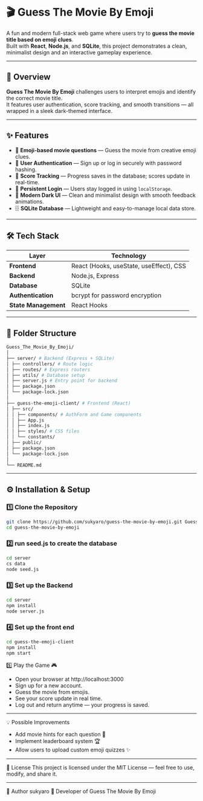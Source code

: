# 🎬 Guess The Movie By Emoji

A fun and modern full-stack web game where users try to **guess the movie title based on emoji clues**.  
Built with **React**, **Node.js**, and **SQLite**, this project demonstrates a clean, minimalist design and an interactive gameplay experience.

---

## 🧠 Overview

**Guess The Movie By Emoji** challenges users to interpret emojis and identify the correct movie title.  
It features user authentication, score tracking, and smooth transitions — all wrapped in a sleek dark-themed interface.

---

## ✨ Features

- 🧩 **Emoji-based movie questions** — Guess the movie from creative emoji clues.
- 👤 **User Authentication** — Sign up or log in securely with password hashing.
- 🧮 **Score Tracking** — Progress saves in the database; scores update in real-time.
- 💾 **Persistent Login** — Users stay logged in using `localStorage`.
- 🖤 **Modern Dark UI** — Clean and minimalist design with smooth feedback animations.
- 🗄️ **SQLite Database** — Lightweight and easy-to-manage local data store.

---

## 🛠️ Tech Stack

| Layer | Technology |
|-------|-------------|
| **Frontend** | React (Hooks, useState, useEffect), CSS |
| **Backend** | Node.js, Express |
| **Database** | SQLite |
| **Authentication** | bcrypt for password encryption |
| **State Management** | React Hooks |

---

## 📂 Folder Structure
```bash
Guess_The_Movie_By_Emoji/
│
├── server/ # Backend (Express + SQLite)
│ ├── controllers/ # Route logic
│ ├── routes/ # Express routers
│ ├── utils/ # Database setup
│ ├── server.js # Entry point for backend
│ ├── package.json
│ └── package-lock.json
│
├── guess-the-emoji-client/ # Frontend (React)
│ ├── src/
│ │ ├── components/ # AuthForm and Game components
│ │ ├── App.js
│ │ ├── index.js
│ │ ├── styles/ # CSS files
│ │ └── constants/
│ ├── public/
│ ├── package.json
│ └── package-lock.json
│
└── README.md
```

---

## ⚙️ Installation & Setup

### 1️⃣ Clone the Repository

```bash
git clone https://github.com/sukyaro/guess-the-movie-by-emoji.git Guess_The_Movie_Ny_Emoji
cd guess-the-movie-by-emoji
```

### 2️⃣ run seed.js to create the database
```bash
cd server
cs data
node seed.js
```

### 3️⃣ Set up the Backend
```bash
cd server
npm install
node server.js
```

### 4️⃣ Set up the front end
```bash
cd guess-the-emoji-client
npm install
npm start
```

5️⃣ Play the Game 🎮
- Open your browser at http://localhost:3000
- Sign up for a new account.
- Guess the movie from emojis.
- See your score update in real time.
- Log out and return anytime — your progress is saved.

---

💡 Possible Improvements
- Add movie hints for each question 🎥
- Implement leaderboard system 🏆
- Allow users to upload custom emoji quizzes ✨

---

🧾 License
This project is licensed under the MIT License — feel free to use, modify, and share it.

---

🖤 Author
sukyaro
💼 Developer of Guess The Movie By Emoji
